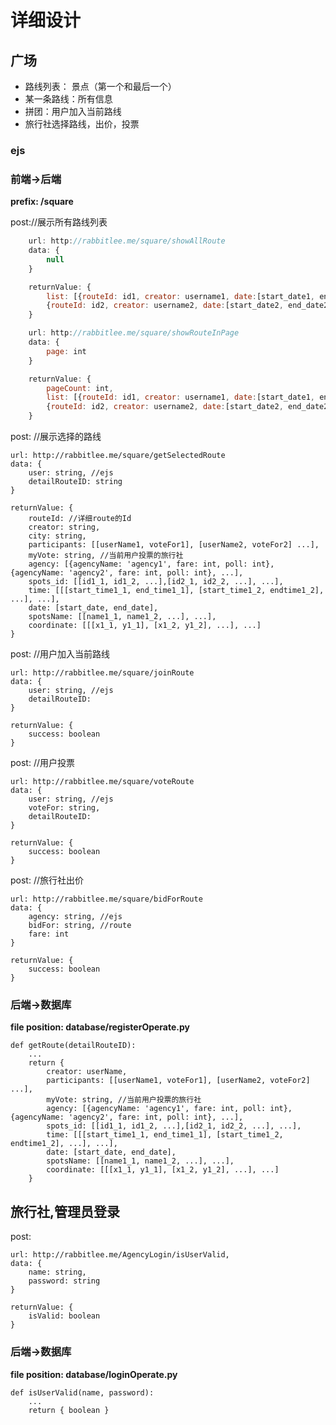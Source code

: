 # 详细设计

## 广场
+ 路线列表： 景点（第一个和最后一个）
+ 某一条路线：所有信息
+ 拼团：用户加入当前路线
+ 旅行社选择路线，出价，投票

### ejs

### 前端->后端
**prefix: /square**

post://展示所有路线列表

```javascript
    url: http://rabbitlee.me/square/showAllRoute
    data: {
        null
    }

    returnValue: {
        list: [{routeId: id1, creator: username1, date:[start_date1, end_date1], city: cityname1, spot: [start_spot1, end_spot1]},
        {routeId: id2, creator: username2, date:[start_date2, end_date2], city: cityname2, spot: [start_spot2, end_spot2]}, ...]
    }

    url: http://rabbitlee.me/square/showRouteInPage
    data: {
        page: int
    }

    returnValue: {
        pageCount: int, 
        list: [{routeId: id1, creator: username1, date:[start_date1, end_date1], city: cityname1, spot: [start_spot1, end_spot1]},
        {routeId: id2, creator: username2, date:[start_date2, end_date2], city: cityname2, spot: [start_spot2, end_spot2]}, ...]
    }
```

post: //展示选择的路线  

    url: http://rabbitlee.me/square/getSelectedRoute
    data: {
        user: string, //ejs
        detailRouteID: string
    }

    returnValue: {
        routeId: //详细route的Id
        creator: string,
        city: string,
        participants: [[userName1, voteFor1], [userName2, voteFor2] ...],
        myVote: string, //当前用户投票的旅行社
        agency: [{agencyName: 'agency1', fare: int, poll: int}, {agencyName: 'agency2', fare: int, poll: int}, ...],
        spots_id: [[id1_1, id1_2, ...],[id2_1, id2_2, ...], ...],
        time: [[[start_time1_1, end_time1_1], [start_time1_2, endtime1_2], ...], ...],
        date: [start_date, end_date],
        spotsName: [[name1_1, name1_2, ...], ...],
        coordinate: [[[x1_1, y1_1], [x1_2, y1_2], ...], ...]        
    }


post: //用户加入当前路线

    url: http://rabbitlee.me/square/joinRoute
    data: {
        user: string, //ejs
        detailRouteID:
    }

    returnValue: {
        success: boolean        
    }
post: //用户投票

    url: http://rabbitlee.me/square/voteRoute
    data: {
        user: string, //ejs
        voteFor: string,
        detailRouteID:
    }

    returnValue: {
        success: boolean        
    }

post: //旅行社出价

    url: http://rabbitlee.me/square/bidForRoute
    data: {
        agency: string, //ejs
        bidFor: string, //route
        fare: int
    }

    returnValue: {
        success: boolean        
    }

### 后端->数据库
**file position: database/registerOperate.py**

    def getRoute(detailRouteID):
        ...
        return {
            creator: userName,
            participants: [[userName1, voteFor1], [userName2, voteFor2] ...],
            myVote: string, //当前用户投票的旅行社
            agency: [{agencyName: 'agency1', fare: int, poll: int}, {agencyName: 'agency2', fare: int, poll: int}, ...],
            spots_id: [[id1_1, id1_2, ...],[id2_1, id2_2, ...], ...],
            time: [[[start_time1_1, end_time1_1], [start_time1_2, endtime1_2], ...], ...],
            date: [start_date, end_date],
            spotsName: [[name1_1, name1_2, ...], ...],
            coordinate: [[[x1_1, y1_1], [x1_2, y1_2], ...], ...]
        }


## 旅行社,管理员登录
post:   

    url: http://rabbitlee.me/AgencyLogin/isUserValid,
    data: {
        name: string,
        password: string
    }

    returnValue: {
        isValid: boolean
    }

### 后端->数据库
**file position: database/loginOperate.py**  

    def isUserValid(name, password):
        ...
        return { boolean }
